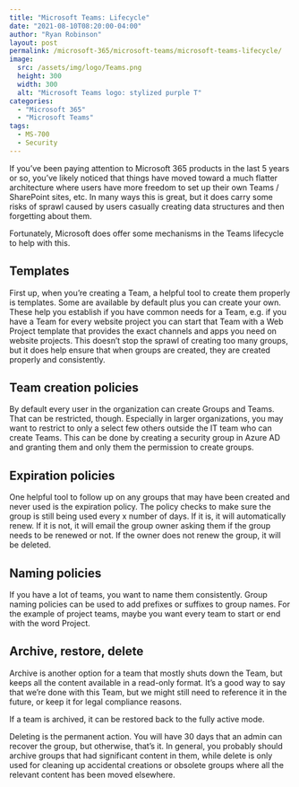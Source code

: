 ```yaml
---
title: "Microsoft Teams: Lifecycle"
date: "2021-08-10T08:20:00-04:00"
author: "Ryan Robinson"
layout: post
permalink: /microsoft-365/microsoft-teams/microsoft-teams-lifecycle/
image: 
  src: /assets/img/logo/Teams.png
  height: 300
  width: 300
  alt: "Microsoft Teams logo: stylized purple T"
categories:
  - "Microsoft 365"
  - "Microsoft Teams"
tags:
  - MS-700
  - Security
---
```


If you’ve been paying attention to Microsoft 365 products in the last 5 years or so, you’ve likely noticed that things have moved toward a much flatter architecture where users have more freedom to set up their own Teams / SharePoint sites, etc. In many ways this is great, but it does carry some risks of sprawl caused by users casually creating data structures and then forgetting about them.

Fortunately, Microsoft does offer some mechanisms in the Teams lifecycle to help with this.

## Templates

First up, when you’re creating a Team, a helpful tool to create them properly is templates. Some are available by default plus you can create your own. These help you establish if you have common needs for a Team, e.g. if you have a Team for every website project you can start that Team with a Web Project template that provides the exact channels and apps you need on website projects. This doesn’t stop the sprawl of creating too many groups, but it does help ensure that when groups are created, they are created properly and consistently.

## Team creation policies

By default every user in the organization can create Groups and Teams. That can be restricted, though. Especially in larger organizations, you may want to restrict to only a select few others outside the IT team who can create Teams. This can be done by creating a security group in Azure AD and granting them and only them the permission to create groups.

## Expiration policies

One helpful tool to follow up on any groups that may have been created and never used is the expiration policy. The policy checks to make sure the group is still being used every x number of days. If it is, it will automatically renew. If it is not, it will email the group owner asking them if the group needs to be renewed or not. If the owner does not renew the group, it will be deleted.

## Naming policies

If you have a lot of teams, you want to name them consistently. Group naming policies can be used to add prefixes or suffixes to group names. For the example of project teams, maybe you want every team to start or end with the word Project.

## Archive, restore, delete

Archive is another option for a team that mostly shuts down the Team, but keeps all the content available in a read-only format. It’s a good way to say that we’re done with this Team, but we might still need to reference it in the future, or keep it for legal compliance reasons.

If a team is archived, it can be restored back to the fully active mode.

Deleting is the permanent action. You will have 30 days that an admin can recover the group, but otherwise, that’s it. In general, you probably should archive groups that had significant content in them, while delete is only used for cleaning up accidental creations or obsolete groups where all the relevant content has been moved elsewhere.
